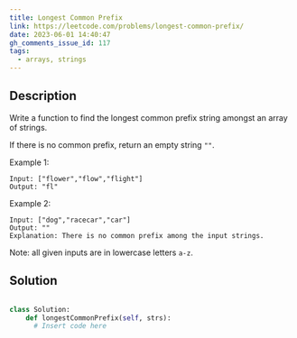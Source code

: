 ```yaml
---
title: Longest Common Prefix
link: https://leetcode.com/problems/longest-common-prefix/
date: 2023-06-01 14:40:47
gh_comments_issue_id: 117
tags: 
  - arrays, strings
---
```


## Description

Write a function to find the longest common prefix string amongst an array of strings.

If there is no common prefix, return an empty string `""`.

Example 1:
```
Input: ["flower","flow","flight"]
Output: "fl"
```

Example 2:
```
Input: ["dog","racecar","car"]
Output: ""
Explanation: There is no common prefix among the input strings.
```

Note: all given inputs are in lowercase letters `a-z`.

## Solution

```python

class Solution:
    def longestCommonPrefix(self, strs):
      # Insert code here
```
